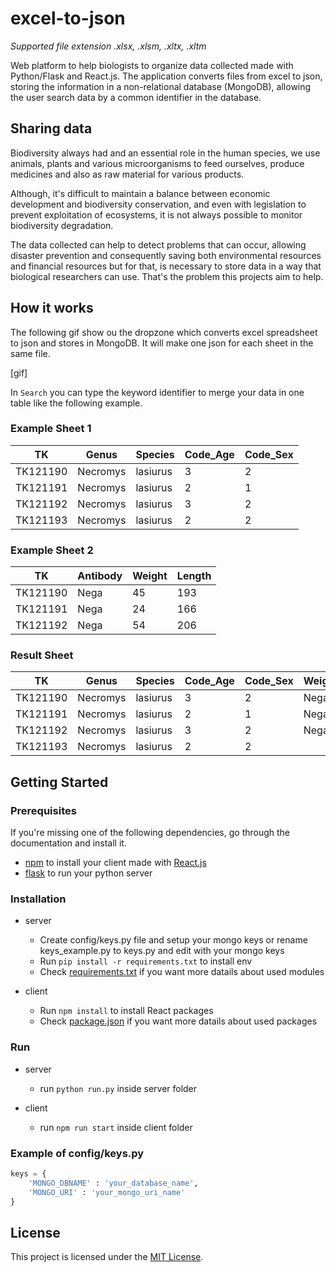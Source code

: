# excel-to-json 

*Supported file extension .xlsx, .xlsm, .xltx, .xltm*

Web platform to help biologists to organize data collected made with Python/Flask and React.js. The application converts files from excel to json, storing the information in a non-relational database (MongoDB), allowing the user search data by a common identifier in the database.

## Sharing data

Biodiversity always had and an essential role in the human species, we use animals, plants and various microorganisms to feed ourselves, produce medicines and also as raw material for various products. 

Although, it's difficult to maintain a balance between economic development and biodiversity conservation, and even with legislation to prevent exploitation of ecosystems, it is not always possible to monitor biodiversity degradation.

The data collected can help to detect problems that can occur, allowing disaster prevention and consequently saving both environmental resources and financial resources but for that, is necessary to store data in a way that biological researchers can use. That's the problem this projects aim to help. 

## How it works

The following gif show ou the dropzone which converts excel spreadsheet to json and stores in MongoDB. It will make one json for each sheet in the same file.

[gif]

In `Search` you can type the keyword identifier to merge your data in one table like the following example.

### Example Sheet 1

TK | Genus | Species | Code_Age | Code_Sex
--- | --- | --- | --- | ---
TK121190 | Necromys | lasiurus | 3 | 2
TK121191 | Necromys | lasiurus | 2 | 1
TK121192 | Necromys | lasiurus | 3 | 2
TK121193 | Necromys | lasiurus | 2 | 2

### Example Sheet 2

TK | Antibody | Weight | Length
--- | --- | --- | ---
TK121190 | Nega | 45 | 193
TK121191 | Nega | 24 | 166
TK121192 | Nega | 54 | 206

### Result Sheet

TK | Genus | Species | Code_Age | Code_Sex | Weight | Length
--- | --- | --- | --- | --- | --- | ---
TK121190 | Necromys | lasiurus | 3 | 2 | Nega | 45 | 193
TK121191 | Necromys | lasiurus | 2 | 1 | Nega | 24 | 166
TK121192 | Necromys | lasiurus | 3 | 2 | Nega | 54 | 206
TK121193 | Necromys | lasiurus | 2 | 2 |  |  | 

## Getting Started

### Prerequisites

If you're missing one of the following dependencies, go through the documentation and install it.

* [npm](https://www.npmjs.com/) to install your client made with [React.js](https://reactjs.org)
* [flask](http://flask.pocoo.org/) to run your python server

### Installation

* server
	* Create config/keys.py file and setup your mongo keys or rename keys_example.py to keys.py and edit with your mongo keys
	* Run `pip install -r requirements.txt` to install env
	* Check [requirements.txt](/server/requirements.txt) if you want more datails about used modules

* client
	* Run `npm install` to install React packages
	* Check [package.json](/client/package.json) if you want more datails about used packages

### Run

* server
	* run `python run.py` inside server folder

* client 
	* run `npm run start` inside client folder

### Example of config/keys.py

``` py
keys = {
	'MONGO_DBNAME' : 'your_database_name',
	'MONGO_URI' : 'your_mongo_uri_name'
}

```

## License

This project is licensed under the [MIT License](LICENSE).
